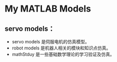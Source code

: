 My MATLAB Models
========================


## servo models：
* servo models 是伺服电机的仿真模型。
* robot models 是机器人相关的模块和知识点仿真。
* mathStduy 是一些基础数学理论的学习验证及仿真。

